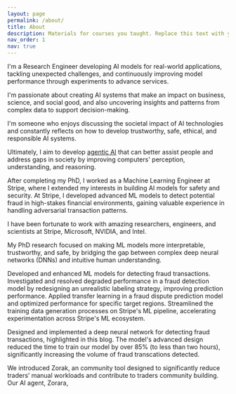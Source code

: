 ```yaml
---
layout: page
permalink: /about/
title: About
description: Materials for courses you taught. Replace this text with your description.
nav_order: 1
nav: true
---
```


I'm a Research Engineer developing AI models for real-world applications, tackling unexpected challenges, and continuously improving model performance through experiments to advance services.

I'm passionate about creating AI systems that make an impact on business, science, and social good, and also uncovering insights and patterns from complex data to support decision-making.

I'm someone who enjoys discussing the societal impact of AI technologies and constantly reflects on how to develop trustworthy, safe, ethical, and responsible AI systems.

Ultimately, I aim to develop <u>agentic AI</u> that can better assist people and address gaps in society by improving computers' perception, understanding, and reasoning.

After completing my PhD, I worked as a Machine Learning Engineer at Stripe, where I extended my interests in building AI models for safety and security. At Stripe, I developed advanced ML models to detect potential fraud in high-stakes financial environments, gaining valuable experience in handling adversarial transaction patterns.

I have been fortunate to work with amazing researchers, engineers, and scientists at Stripe, Microsoft, NVIDIA, and Intel.

My PhD research focused on making ML models more interpretable, trustworthy, and safe, by bridging the gap between complex deep neural networks (DNNs) and intuitive human understanding.

Developed and enhanced ML models for detecting fraud transactions.
Investigated and resolved degraded performance in a fraud detection model by redesigning an unrealistic labeling strategy, improving prediction performance.
Applied transfer learning in a fraud dispute prediction model and optimized performance for specific target regions.
Streamlined the training data generation processes on Stripe's ML pipeline, accelerating experimentation across Stripe's ML ecosystem.

Designed and implemented a deep neural network for detecting fraud transactions, highlighted in this blog. The model's advanced design reduced the time to train our model by over 85% (to less than two hours), significantly increasing the volume of fraud transcations detected.

We introduced Zorak, an  community tool designed to significantly reduce traders’ manual workloads and contribute to traders community building. Our AI agent, Zorara, 

